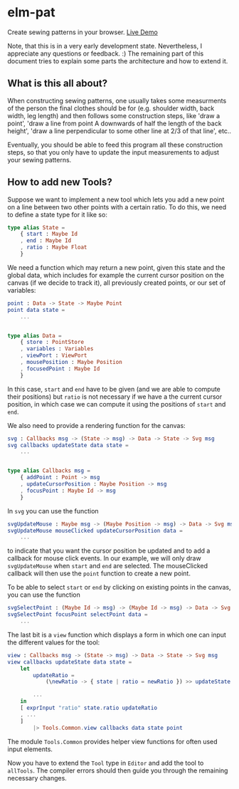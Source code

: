 # elm-pat

Create sewing patterns in your browser. [Live
Demo](http://kirchner.github.io/elm-pat)

Note, that this is in a very early development state.  Nevertheless,
I appreciate any questions or feedback. :) The remaining part of this document
tries to explain some parts the architecture and how to extend it.


## What is this all about?

When constructing sewing patterns, one usually takes some measurments of the
person the final clothes should be for (e.g. shoulder width, back width, leg
length) and then follows some construction steps, like 'draw a point', 'draw
a line from point A downwards of half the length of the back height', 'draw
a line perpendicular to some other line at 2/3 of that line', etc..

Eventually, you should be able to feed this program all these construction
steps, so that you only have to update the input measurements to adjust your
sewing patterns.


## How to add new Tools?

Suppose we want to implement a new tool which lets you add a new point on
a line between two other points with a certain ratio.  To do this, we need to
define a state type for it like so:

```elm
type alias State =
    { start : Maybe Id
    , end : Maybe Id
    , ratio : Maybe Float
    }
```

We need a function which may return a new point, given this state and the
global data, which includes for example the current cursor position on the
canvas (if we decide to track it), all previously created points, or our set of
variables:

```elm
point : Data -> State -> Maybe Point
point data state =
    ...


type alias Data =
    { store : PointStore
    , variables : Variables
    , viewPort : ViewPort
    , mousePosition : Maybe Position
    , focusedPoint : Maybe Id
    }
```

In this case, `start` and `end` have to be given (and we are able to compute
their positions) but `ratio` is not necessary if we have a the current cursor
position, in which case we can compute it using the positions of `start` and
`end`.

We also need to provide a rendering function for the canvas:

```elm
svg : Callbacks msg -> (State -> msg) -> Data -> State -> Svg msg
svg callbacks updateState data state =
    ...


type alias Callbacks msg =
    { addPoint : Point -> msg
    , updateCursorPosition : Maybe Position -> msg
    , focusPoint : Maybe Id -> msg
    }
```

In `svg` you can use the function

```elm
svgUpdateMouse : Maybe msg -> (Maybe Position -> msg) -> Data -> Svg msg
svgUpdateMouse mouseClicked updateCursorPosition data =
    ...
```

to indicate that you want the cursor position be updated and to add a callback
for mouse click events.  In our example, we will only draw `svgUpdateMouse`
when `start` and `end` are selected.  The mouseClicked callback will then use
the `point` function to create a new point.

To be able to select `start` or `end` by clicking on existing points in the
canvas, you can use the function

```elm
svgSelectPoint : (Maybe Id -> msg) -> (Maybe Id -> msg) -> Data -> Svg msg
svgSelectPoint focusPoint selectPoint data =
    ...
```

The last bit is a `view` function which displays a form in which one can input
the different values for the tool:

```elm
view : Callbacks msg -> (State -> msg) -> Data -> State -> Svg msg
view callbacks updateState data state =
    let
        updateRatio =
            (\newRatio -> { state | ratio = newRatio }) >> updateState

        ...
    in
    [ exprInput "ratio" state.ratio updateRatio
    , ...
    ]
        |> Tools.Common.view callbacks data state point
```

The module `Tools.Common` provides helper view functions for often used input
elements.

Now you have to extend the `Tool` type in `Editor` and add the tool to
`allTools`. The compiler errors should then guide you through the remaining
necessary changes.

